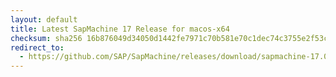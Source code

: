 ```yaml
---
layout: default
title: Latest SapMachine 17 Release for macos-x64
checksum: sha256 16b876049d34050d1442fe7971c70b581e70c1dec74c3755e2f53c1d04bd2ad0
redirect_to:
  - https://github.com/SAP/SapMachine/releases/download/sapmachine-17.0.7/sapmachine-jdk-17.0.7_macos-x64_bin.tar.gz
---
```

